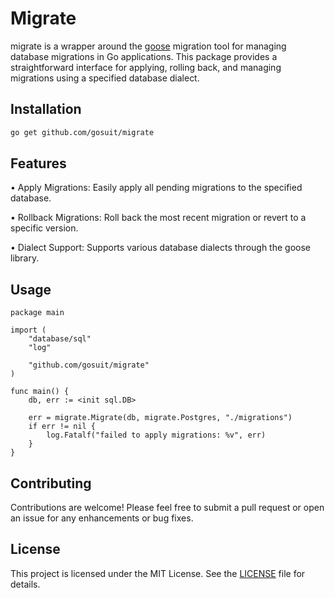 # Migrate

migrate is a wrapper around the <a href="https://github.com/pressly/goose">goose</a> migration tool for managing database migrations in Go applications. This package provides a straightforward interface for applying, rolling back, and managing migrations using a specified database dialect.

## Installation

```zsh
go get github.com/gosuit/migrate
```

## Features

• Apply Migrations: Easily apply all pending migrations to the specified database.

• Rollback Migrations: Roll back the most recent migration or revert to a specific version.

• Dialect Support: Supports various database dialects through the goose library.

## Usage

```golang
package main

import (
    "database/sql"
    "log"

    "github.com/gosuit/migrate"
)

func main() {
    db, err := <init sql.DB>

    err = migrate.Migrate(db, migrate.Postgres, "./migrations")
    if err != nil {
        log.Fatalf("failed to apply migrations: %v", err)
    }
}
```

## Contributing

Contributions are welcome! Please feel free to submit a pull request or open an issue for any enhancements or bug fixes.

## License

This project is licensed under the MIT License. See the [LICENSE](LICENSE) file for details.
